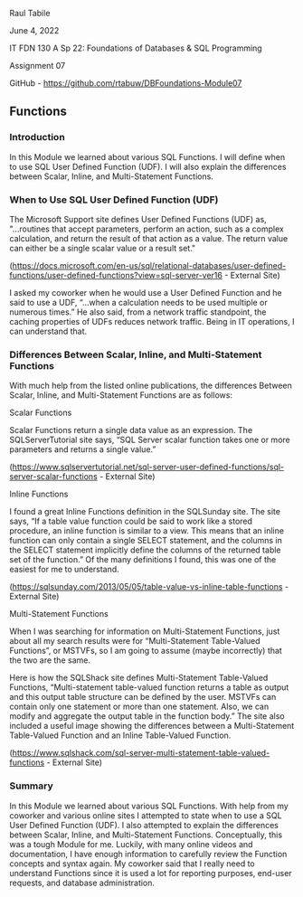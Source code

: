 Raul Tabile

June 4, 2022

IT FDN 130 A Sp 22: Foundations of Databases & SQL Programming

Assignment 07

GitHub - https://github.com/rtabuw/DBFoundations-Module07


## Functions


### Introduction

In this Module we learned about various SQL Functions. I will define when to use SQL User Defined Function (UDF). I will also explain the differences between Scalar, Inline, and Multi-Statement Functions. 


### When to Use SQL User Defined Function (UDF)

The Microsoft Support site defines User Defined Functions (UDF) as, "...routines that accept parameters, perform an action, such as a complex calculation, and return the result of that action as a value. The return value can either be a single scalar value or a result set."

(https://docs.microsoft.com/en-us/sql/relational-databases/user-defined-functions/user-defined-functions?view=sql-server-ver16 - External Site)

I asked my coworker when he would use a User Defined Function and he said to use a UDF, “…when a calculation needs to be used multiple or numerous times.” He also said, from a network traffic standpoint, the caching properties of UDFs reduces network traffic. Being in IT operations, I can understand that.


### Differences Between Scalar, Inline, and Multi-Statement Functions

With much help from the listed online publications, the differences Between Scalar, Inline, and Multi-Statement Functions are as follows:

Scalar Functions

Scalar Functions return a single data value as an expression. The SQLServerTutorial site says, “SQL Server scalar function takes one or more parameters and returns a single value.”

(https://www.sqlservertutorial.net/sql-server-user-defined-functions/sql-server-scalar-functions - External Site)


Inline Functions

I found a great Inline Functions definition in the SQLSunday site. The site says, “If a table value function could be said to work like a stored procedure, an inline function is similar to a view. This means that an inline function can only contain a single SELECT statement, and the columns in the SELECT statement implicitly define the columns of the returned table set of the function.” Of the many definitions I found, this was one of the easiest for me to understand. 

(https://sqlsunday.com/2013/05/05/table-value-vs-inline-table-functions - External Site)
     
Multi-Statement Functions

When I was searching for information on Multi-Statement Functions, just about all my search results were for “Multi-Statement Table-Valued Functions”, or MSTVFs, so I am going to assume (maybe incorrectly) that the two are the same.

Here is how the SQLShack site defines Multi-Statement Table-Valued Functions, “Multi-statement table-valued function returns a table as output and this output table structure can be defined by the user. MSTVFs can contain only one statement or more than one statement. Also, we can modify and aggregate the output table in the function body.” The site also included a useful image showing the differences between a Multi-Statement Table-Valued Function and an Inline Table-Valued Function.

(https://www.sqlshack.com/sql-server-multi-statement-table-valued-functions - External Site)

 


### Summary

In this Module we learned about various SQL Functions. With help from my coworker and various online sites I attempted to state when to use a SQL User Defined Function (UDF). I also attempted to explain the differences between Scalar, Inline, and Multi-Statement Functions. Conceptually, this was a tough Module for me. Luckily, with many online videos and documentation, I have enough information to carefully review the Function  concepts and syntax again. My coworker said that I really need to understand Functions since it is used a lot for reporting purposes, end-user requests, and database administration.    

